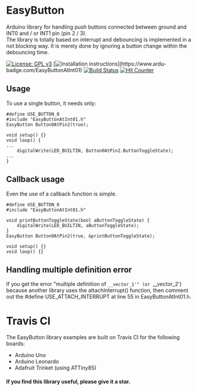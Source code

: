 # EasyButton
Arduino library for handling push buttons connected between ground and INT0 and / or INT1 pin (pin 2 / 3).<br/>
The library is totally based on interrupt and debouncing is implemented in a not blocking way. It is merely done by ignoring a button change within the debouncing time.

[![License: GPL v3](https://img.shields.io/badge/License-GPLv3-blue.svg)](https://www.gnu.org/licenses/gpl-3.0)
[![Installation instructions](https://www.ardu-badge.com/badge/EasyButtonAtInt01.svg?)](https://www.ardu-badge.com/EasyButtonAtInt01)
[![Build Status](https://travis-ci.org/ArminJo/EasyButtonAtInt01.svg?branch=master)](https://travis-ci.org/ArminJo/EasyButtonAtInt01)
[![Hit Counter](https://hitcounter.pythonanywhere.com/count/tag.svg?url=https%3A%2F%2Fgithub.com%2FArminJo%2FEasyButtonAtInt01)](https://github.com/brentvollebregt/hit-counter)

## Usage
To use a single button, it needs only:

```
#define USE_BUTTON_0
#include "EasyButtonAtInt01.h"
EasyButton Button0AtPin2(true);

void setup() {}
void loop() {
...
    digitalWrite(LED_BUILTIN, Button0AtPin2.ButtonToggleState);
...
}
```

## Callback usage
Even the use of a callback function is simple.

```
#define USE_BUTTON_0
#include "EasyButtonAtInt01.h"

void printButtonToggleState(bool aButtonToggleState) {
    digitalWrite(LED_BUILTIN, aButtonToggleState);
}
EasyButton Button0AtPin2(true, &printButtonToggleState);

void setup() {}
void loop() {}
```

## Handling multiple definition error
If you get the error "multiple definition of `__vector_1'" (or `__vector_2') because another library uses the attachInterrupt() function,
then comment out the #define USE_ATTACH_INTERRUPT at line 55 in EasyButtonAtInt01.h.

# Travis CI
The EasyButton library examples are built on Travis CI for the following boards:

- Arduino Uno
- Arduino Leonardo
- Adafruit Trinket (using ATTiny85)

#### If you find this library useful, please give it a star.

